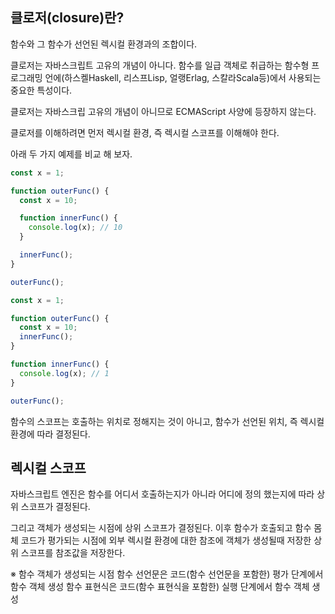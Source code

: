 ## 클로저(closure)란?

함수와 그 함수가 선언된 렉시컬 환경과의 조합이다.

클로저는 자바스크립트 고유의 개념이 아니다. 함수를 일급 객체로 취급하는 함수형 프로그래밍 언에(하스켈Haskell, 리스프Lisp, 얼랭Erlag, 스칼라Scala등)에서 사용되는 중요한 특성이다.

클로저는 자바스크립 고유의 개념이 아니므로 ECMAScript 사양에 등장하지 않는다.

클로저를 이해하려면 먼저 렉시컬 환경, 즉 렉시컬 스코프를 이해해야 한다.

아래 두 가지 예제를 비교 해 보자.

```javascript
const x = 1;

function outerFunc() {
  const x = 10;

  function innerFunc() {
    console.log(x); // 10
  }

  innerFunc();
}

outerFunc();
```

```javascript
const x = 1;

function outerFunc() {
  const x = 10;
  innerFunc();
}

function innerFunc() {
  console.log(x); // 1
}

outerFunc();
```

함수의 스코프는 호출하는 위치로 정해지는 것이 아니고, 함수가 선언된 위치, 즉 렉시컬 환경에 따라 결정된다.

## 렉시컬 스코프

자바스크립트 엔진은 함수를 어디서 호출하는지가 아니라 어디에 정의 했는지에 따라 상위 스코프가 결정된다.

그리고 객체가 생성되는 시점에 상위 스코프가 결정된다.
이후 함수가 호출되고 함수 몸체 코드가 평가되는 시점에 외부 렉시컬 환경에 대한 참조에 객체가 생성될때 저장한 상위 스코프를 참조값을 저장한다.

※ 함수 객체가 생성되는 시점
함수 선언문은 코드(함수 선언문을 포함한) 평가 단계에서 함수 객체 생성
함수 표현식은 코드(함수 표현식을 포함한) 실행 단계에서 함수 객체 생성
